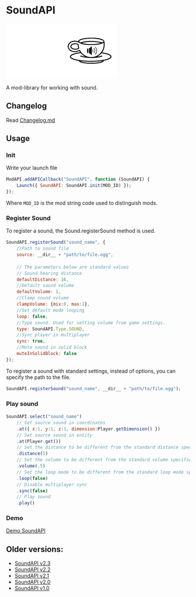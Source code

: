# SoundAPI
![SoundAPI Dark Logo](git/dark.png#gh-dark-mode-only)
![SoundAPI Light Logo](git/light.png#gh-light-mode-only)

A mod-library for working with sound.

## Changelog
Read [Changelog.md](CHANGELOG.md)

## Usage

### Init
Write your launch file
```js
ModAPI.addAPICallback("SoundAPI", function (SoundAPI) {
	Launch({ SoundAPI: SoundAPI.init(MOD_ID) });
});
```
Where `MOD_ID` is the mod string code used to distinguish mods.

### Register Sound
To register a sound, the Sound.registerSound method is used.
```js
SoundAPI.registerSound("sound_name", {
	//Path to sound file
	source: __dir__ + "path/to/file.ogg",

	// The parameters below are standard values
	// Sound hearing distance
	defaultDistance: 16,
	//Default sound volume
	defaultVolume: 1,
	//Clamp sound volume
	clampVolume: {mix:0, max:1},
	//Set default mode looping
	loop: false,
	//Type sound. Used for setting volume from game settings.
	type: SoundAPI.Type.SOUND,
	//Sync player in multiplayer
	sync: true,
	//Mote sound in solid block
	muteInSolidBlock: false
});
```
To register a sound with standard settings, instead of options, you can specify the path to the file.
```js
SoundAPI.registerSound("sound_name", __dir__ + "path/to/file.ogg");
```

### Play sound
```js
SoundAPI.select("sound_name")
	// Set source sound in coordinates
	.at({ x:1, y:1, z:1, dimension:Player.getDimension() }) 
	// Set source sound in entity
	.at(Player.get()) 
	// Set the distance to be different from the standard distance specified during registration
	.distance(5)
	// Set the volume to be different from the standard volume specified during registration
	.volume(.5)
	// Set the loop mode to be different from the standard loop mode specified during registration
	.loop(false)
	// Disable multiplayer sync
	.sync(false)
	// Play sound
	.play()
```

### Demo
[Demo SoundAPI](https://github.com/Wolf-Team/Demo-SoundAPI)

## Older versions:
* [SoundAPI v2.3](https://github.com/Wolf-Team/Libraries/blob/master/SoundAPI.js)
* [SoundAPI v2.2](https://github.com/Wolf-Team/Libraries/blob/60a1247edc14fabfb3cc1c01dc3fe52ab398acd1/SoundAPI.js)
* [SoundAPI v2.1](https://github.com/Wolf-Team/Libraries/blob/d4542eee83422197f21e5c333d6737ee2319b4c0/SoundAPI.js)
* [SoundAPI v2.0](https://github.com/Wolf-Team/Libraries/blob/887d38ee300a609825efaf18a974f9df00710cf2/SoundAPI.js)
* [SoundAPI v1.0](https://github.com/Wolf-Team/Libraries/blob/65e5ccc82be93dd8f6909e8686457c838b361027/SoundAPI.js)
